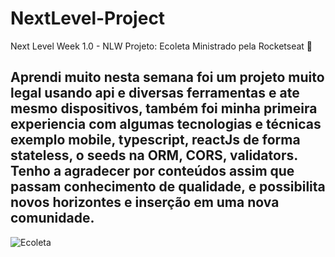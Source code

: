 # NextLevel-Project
Next Level Week 1.0 - NLW Projeto: Ecoleta Ministrado pela Rocketseat 🚀

Aprendi muito nesta semana foi um projeto muito legal usando api e diversas ferramentas e ate mesmo dispositivos, também foi minha primeira experiencia com algumas tecnologias e técnicas exemplo mobile, typescript, reactJs de forma stateless, o seeds na ORM, CORS, validators. Tenho a agradecer por conteúdos assim que passam conhecimento de qualidade, e possibilita novos horizontes e inserção em uma nova comunidade.
---
![Ecoleta](https://github.com/idylicaro/NextLevel-Project/blob/master/CAPA-ECOLETA.jpg)

